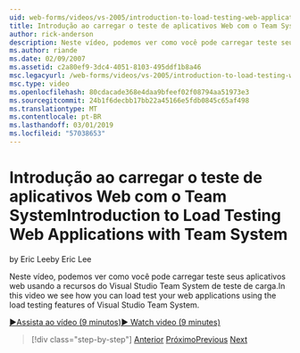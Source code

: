 ```yaml
---
uid: web-forms/videos/vs-2005/introduction-to-load-testing-web-applications-with-team-system
title: Introdução ao carregar o teste de aplicativos Web com o Team System | Microsoft Docs
author: rick-anderson
description: Neste vídeo, podemos ver como você pode carregar teste seus aplicativos web usando a recursos do Visual Studio Team System de teste de carga.
ms.author: riande
ms.date: 02/09/2007
ms.assetid: c2a80ef9-3dc4-4051-8103-495ddf1b8a46
msc.legacyurl: /web-forms/videos/vs-2005/introduction-to-load-testing-web-applications-with-team-system
msc.type: video
ms.openlocfilehash: 80cdacade368e4daa9bfeef02f08794aa51973e3
ms.sourcegitcommit: 24b1f6decbb17bb22a45166e5fdb0845c65af498
ms.translationtype: MT
ms.contentlocale: pt-BR
ms.lasthandoff: 03/01/2019
ms.locfileid: "57038653"
---
```

<a name="introduction-to-load-testing-web-applications-with-team-system"></a><span data-ttu-id="d4b15-103">Introdução ao carregar o teste de aplicativos Web com o Team System</span><span class="sxs-lookup"><span data-stu-id="d4b15-103">Introduction to Load Testing Web Applications with Team System</span></span>
====================
<span data-ttu-id="d4b15-104">by Eric Lee</span><span class="sxs-lookup"><span data-stu-id="d4b15-104">by Eric Lee</span></span>

<span data-ttu-id="d4b15-105">Neste vídeo, podemos ver como você pode carregar teste seus aplicativos web usando a recursos do Visual Studio Team System de teste de carga.</span><span class="sxs-lookup"><span data-stu-id="d4b15-105">In this video we see how you can load test your web applications using the load testing features of Visual Studio Team System.</span></span>

[<span data-ttu-id="d4b15-106">&#9654;Assista ao vídeo (9 minutos)</span><span class="sxs-lookup"><span data-stu-id="d4b15-106">&#9654; Watch video (9 minutes)</span></span>](https://channel9.msdn.com/Blogs/ASP-NET-Site-Videos/introduction-to-load-testing-web-applications-with-team-system)

> [!div class="step-by-step"]
> <span data-ttu-id="d4b15-107">[Anterior](introduction-to-testing-web-applications-with-team-system.md)
> [Próximo](introduction-to-manual-testing-with-team-system.md)</span><span class="sxs-lookup"><span data-stu-id="d4b15-107">[Previous](introduction-to-testing-web-applications-with-team-system.md)
[Next](introduction-to-manual-testing-with-team-system.md)</span></span>
